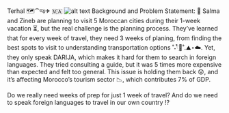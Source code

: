 Terhal 🗺️⁀જ✈︎ 🇲🇦
![alt text](http://url/to/img.png)
Background and Problem Statement: 💢
Salma and Zineb are planning to visit 5 Moroccan cities during their 1-week vacation ⏳, but the real challenge is the planning process. They’ve learned that for every week of travel, they need 3 weeks of planing, from finding the best spots to visit to understanding transportation options ˚˖𓍢ִ໋🍃˚.⛰️⋆☁️. Yet, they only speak DARIJA, which makes it hard for them to search in foreign languages. They tried consulting a guide, but it was 5 times more expensive than expected and felt too general. This issue is holding them back 😟, and it’s affecting Morocco’s tourism sector 📉, which contributes 7% of GDP.

Do we really need weeks of prep for just 1 week of travel? And do we need to speak foreign languages to travel in our own country ⁉️

